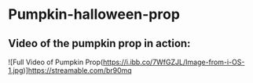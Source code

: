 # Pumpkin-halloween-prop

## Video of the pumpkin prop in action:
![Full Video of Pumpkin Prop(https://i.ibb.co/7WfGZJL/Image-from-i-OS-1.jpg)]https://streamable.com/br90mq
